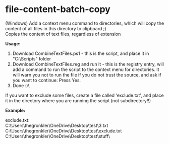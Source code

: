 # file-content-batch-copy

(Windows) Add a context menu command to directories, which will copy the content of all files in this directory to clipboard ;) \
Copies the content of text files, regardless of extension

**Usage:**
1. Download CombineTextFiles.ps1 - this is the script, and place it in "C:\Scripts\" folder
2. Download CombineTextFiles.reg and run it - this is the registry entry, will add a command to run the script to the context menu for directories. It will warn you not to run the file if you do not trust the source, and ask if you want to continue: Press Yes.
4. Done :)\

If you want to exclude some files, create a file called 'exclude.txt', and place it in the directory where you are running the script (not subdirectory!!)

**Example:**

exclude.txt:\
C:\Users\thegronkler\OneDrive\Desktop\test\3.txt\
C:\Users\thegronkler\OneDrive\Desktop\test\exclude.txt\
C:\Users\thegronkler\OneDrive\Desktop\test\stuff\

